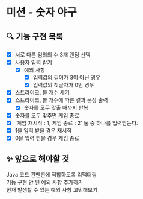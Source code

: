 # 미션 - 숫자 야구

## 🔍 기능 구현 목록

- [x] 서로 다른 임의의 수 3개 랜덤 선택
- [x] 사용자 입력 받기
  - [x] 예외 사항
    - [x] 입력값의 길이가 3이 아닌 경우
    - [x] 입력값의 첫글자가 0인 경우
- [x] 스트라이크, 볼 개수 세기
- [x] 스트라이크, 볼 개수에 따른 결과 문장 출력
  - [x] 숫자를 모두 맞출 때까지 반복
- [x] 숫자를 모두 맞추면 게임 종료
- [x] '게임 재시작 : 1, 게임 종료 : 2' 둘 중 하나를 입력받는다.
- [x] 1을 입력 받을 경우 재시작
- [x] 0을 입력 받을 경우 게임 종료

## ✨ 앞으로 해야할 것
Java 코드 컨벤션에 적합하도록 리팩터링<br/>
기능 구현 안 된 예외 사항 추가하기<br/>
현재 발생할 수 있는 예외 사항 고민해보기
